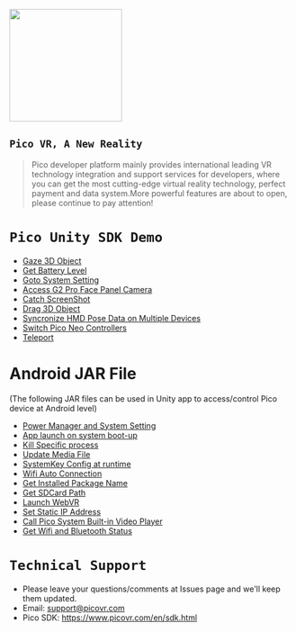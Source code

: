 <a href="https://www.picovr.com"> <img src="https://github.com/PicoSupport/PicoSupport/blob/master/Assets/Pico.jpg" width="200"/> </a>

## `Pico VR, A New Reality`

>Pico developer platform mainly provides international leading VR technology integration and support services for developers, where you can get the most cutting-edge virtual reality technology, perfect payment and data system.More powerful features are about to open, please continue to pay attention!


# `Pico Unity SDK Demo`


* [Gaze 3D Object][01]
* [Get Battery Level][02]
* [Goto System Setting][03]
* [Access G2 Pro Face Panel Camera][04]
* [Catch ScreenShot][05]
* [Drag 3D Object][06]
* [Syncronize HMD Pose Data on Multiple Devices][07]
* [Switch Pico Neo Controllers][08]
* [Teleport][09]


[01]: https://github.com/PicoSupport/Unity_Demo_Gaze3dObject
[02]: https://github.com/PicoSupport/Unity_Demo_GetBattertyLevel
[03]: https://github.com/PicoSupport/Unity_Demo_EnterSetting
[04]: https://github.com/PicoSupport/Unity_Demo_AccessG2ProFacePanelCamera
[05]: https://github.com/PicoSupport/Unity_Demo_ScreenShot
[06]: https://github.com/PicoSupport/Unity_Demo_Drag3DObject
[07]: https://github.com/PicoSupport/Unity_Demo_SyncronizeHMDPoseDataonMultipleDevices
[08]: https://github.com/PicoSupport/Unity_Demo_SwitchPicoNeoControllers
[09]: https://github.com/PicoSupport/Unity_Demo_teleport

# Android JAR File
  (The following JAR files can be used in Unity app to access/control Pico device at Android level)

* [Power Manager and System Setting](https://github.com/PicoSupport/PicoVRPowerManager)
* [App launch on system boot-up](https://github.com/PicoSupport/BootComplete)
* [Kill Specific process](https://github.com/PicoSupport/KillApplication)
* [Update Media File](https://github.com/PicoSupport/UpdateAnyFile)
* [SystemKey Config at runtime](https://github.com/PicoSupport/PicoKeyConfig)
* [Wifi Auto Connection](https://github.com/PicoSupport/PicoVRWifimanager)
* [Get Installed Package Name](https://github.com/PicoSupport/PackageManager)
* [Get SDCard Path](https://github.com/PicoSupport/SDCardManager)
* [Launch WebVR](https://github.com/PicoSupport/LauncherWebVR)
* [Set Static IP Address](https://github.com/PicoSupport/PicoIPAddress)
* [Call Pico System Built-in Video Player](https://github.com/PicoSupport/PicoPlayManager)
* [Get Wifi and Bluetooth Status](https://github.com/PicoSupport/WifiAndBluetooth)


# `Technical Support`

- Please leave your questions/comments at Issues page and we'll keep them updated.
- Email:  support@picovr.com
- Pico SDK: https://www.picovr.com/en/sdk.html

